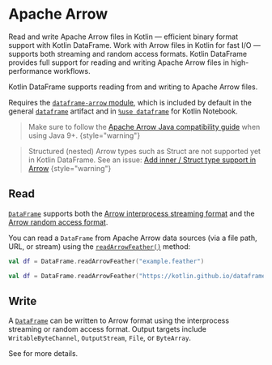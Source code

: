 # Apache Arrow

<web-summary>
Read and write Apache Arrow files in Kotlin — efficient binary format support with Kotlin DataFrame.
</web-summary>

<card-summary>
Work with Arrow files in Kotlin for fast I/O — supports both streaming and random access formats.
</card-summary>

<link-summary>
Kotlin DataFrame provides full support for reading and writing Apache Arrow files in high-performance workflows.
</link-summary>


Kotlin DataFrame supports reading from and writing to Apache Arrow files.

Requires the [`dataframe-arrow` module](Modules.md#dataframe-arrow), which is included by 
default in the general [`dataframe`](Modules.md#dataframe-general) artifact 
and in [`%use dataframe`](SetupKotlinNotebook.md#integrate-kotlin-dataframe) for Kotlin Notebook.

> Make sure to follow the 
> [Apache Arrow Java compatibility guide](https://arrow.apache.org/docs/java/install.html#java-compatibility) 
> when using Java 9+.
> {style="warning"}

> Structured (nested) Arrow types such as Struct are not supported yet in Kotlin DataFrame.
> See an issue: [Add inner / Struct type support in Arrow](https://github.com/Kotlin/dataframe/issues/536)
> {style="warning"}

## Read

[`DataFrame`](DataFrame.md) supports both the 
[Arrow interprocess streaming format](https://arrow.apache.org/docs/java/ipc.html#writing-and-reading-streaming-format) 
and the [Arrow random access format](https://arrow.apache.org/docs/java/ipc.html#writing-and-reading-random-access-files).

You can read a `DataFrame` from Apache Arrow data sources 
(via a file path, URL, or stream) using the [`readArrowFeather()`](read.md#read-apache-arrow-formats) method:

```kotlin
val df = DataFrame.readArrowFeather("example.feather")
```

```kotlin
val df = DataFrame.readArrowFeather("https://kotlin.github.io/dataframe/resources/example.feather")
```

## Write

A [`DataFrame`](DataFrame.md) can be written to Arrow format using the interprocess streaming or random access format. 
Output targets include `WritableByteChannel`, `OutputStream`, `File`, or `ByteArray`.

See [](write.md#writing-to-apache-arrow-formats) for more details.
